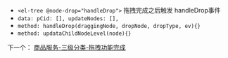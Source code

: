 - `<el-tree @node-drop="handleDrop">` 拖拽完成之后触发 handleDrop事件
- `data: pCid: [], updateNodes: [],`
- `method: handleDrop(draggingNode, dropNode, dropType, ev){}`
- `method: updataChildNodeLevel(node){}`

下一个： [商品服务-三级分类-拖拽功能完成](商品服务-三级分类-拖拽功能完成.md)
